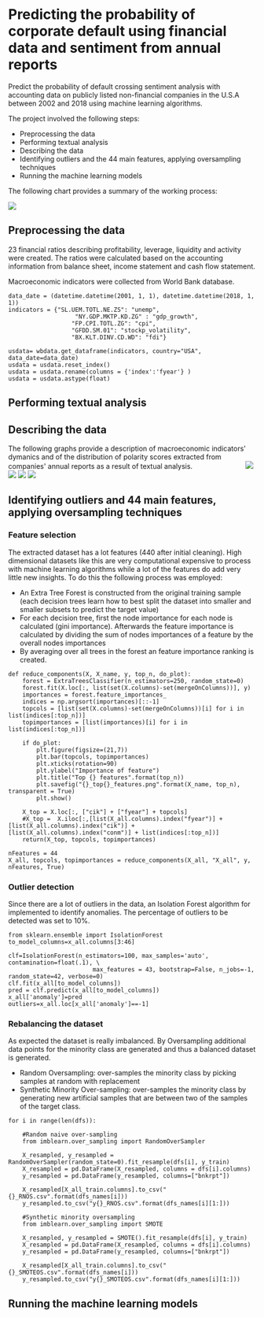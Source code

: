 # Predicting the probability of corporate default using financial data and sentiment from annual reports
Predict the probability of default crossing sentiment analysis with accounting data on publicly listed non-financial companies in the U.S.A between 2002 and 2018 using machine learning algorithms. 

The project involved the following steps:
- Preprocessing the data
- Performing textual analysis
- Describing the data
- Identifying outliers and the 44 main features, applying oversampling techniques
- Running the machine learning models

The following chart provides a summary of the working process: 

![](Workflow.png)

## Preprocessing the data


23 financial ratios describing profitability, leverage, liquidity and activity were created. The ratios were calculated based on the accounting information from balance sheet, income statement and cash flow statement.

Macroeconomic indicators were collected from World Bank database. 

```
data_date = (datetime.datetime(2001, 1, 1), datetime.datetime(2018, 1, 1))
indicators = {"SL.UEM.TOTL.NE.ZS": "unemp", 
                   "NY.GDP.MKTP.KD.ZG" : "gdp_growth",
                  "FP.CPI.TOTL.ZG": "cpi", 
                  "GFDD.SM.01": "stockp_volatility", 
                  "BX.KLT.DINV.CD.WD": "fdi"}

usdata= wbdata.get_dataframe(indicators, country="USA", data_date=data_date)
usdata = usdata.reset_index()
usdata = usdata.rename(columns = {'index':'fyear'} )
usdata = usdata.astype(float)
```

## Performing textual analysis

## Describing the data

The following graphs provide a description of macroeconomic indicators' dymanics and of the distribution of polarity scores extracted from companies' annual reports as a result of textual analysis. 
<img scr="Descriptive_Statistics/macro.png" width ="100">
![](Descriptive_Statistics/macro.png) ![](Descriptive_Statistics/fdi.png)
![](Descriptive_Statistics/polarLM.png) ![](Descriptive_Statistics/polarB.png)

## Identifying outliers and 44 main features, applying oversampling techniques
### Feature selection
The extracted dataset has a lot features (440 after initial cleaning). High dimensional datasets like this are very computational expensive to process with machine learning algorithms while a lot of the features do add very little new insights. 
To do this the following process was employed:
- An Extra Tree Forest is constructed from the original training sample 		(each decision trees learn how to best split the dataset into smaller and smaller subsets to predict the target value)
- For each decision tree, first the node importance for each node is calculated 	(gini importance). Afterwards the feature importance is calculated by dividing 	the sum of nodes importances of a feature by the overall nodes importances
- By averaging over all trees in the forest an feature importance ranking is 		created.

```
def reduce_components(X, X_name, y, top_n, do_plot):
    forest = ExtraTreesClassifier(n_estimators=250, random_state=0)
    forest.fit(X.loc[:, list(set(X.columns)-set(mergeOnColumns))], y)
    importances = forest.feature_importances_
    indices = np.argsort(importances)[::-1]
    topcols = [list(set(X.columns)-set(mergeOnColumns))[i] for i in list(indices[:top_n])]
    topimportances = [list(importances)[i] for i in list(indices[:top_n])]
    
    if do_plot:
        plt.figure(figsize=(21,7))
        plt.bar(topcols, topimportances)
        plt.xticks(rotation=90)
        plt.ylabel("Importance of feature")
        plt.title("Top {} features".format(top_n))
        plt.savefig("{}_top{}_features.png".format(X_name, top_n), transparent = True)
        plt.show()
    
    X_top = X.loc[:, ["cik"] + ["fyear"] + topcols]
    #X_top =  X.iloc[:,[list(X_all.columns).index("fyear")] + [list(X_all.columns).index("cik")] + [list(X_all.columns).index("conm")] + list(indices[:top_n])]
    return(X_top, topcols, topimportances)
 
nFeatures = 44
X_all, topcols, topimportances = reduce_components(X_all, "X_all", y, nFeatures, True)
```

### Outlier detection
Since there are a lot of outliers in the data, an Isolation Forest algorithm for implemented to identify anomalies. The percentage of outliers to be detected was  set to 10%. 
```
from sklearn.ensemble import IsolationForest
to_model_columns=x_all.columns[3:46]
 
clf=IsolationForest(n_estimators=100, max_samples='auto', contamination=float(.1), \
                        max_features = 43, bootstrap=False, n_jobs=-1, random_state=42, verbose=0)
clf.fit(x_all[to_model_columns])
pred = clf.predict(x_all[to_model_columns])
x_all['anomaly']=pred
outliers=x_all.loc[x_all['anomaly']==-1]
```


### Rebalancing the dataset
As expected the dataset is really imbalanced. By Oversampling additional data points for the minority class are generated and thus a balanced dataset is generated.
- Random Oversampling:
	over-samples the minority class by picking samples at random with 			replacement
- Synthetic Minority Over-sampling:
	over-samples the minority class by generating new artificial samples that 		are between two of the samples of the target class.
```
for i in range(len(dfs)):
 
    #Random naive over-sampling
    from imblearn.over_sampling import RandomOverSampler
 
    X_resampled, y_resampled = RandomOverSampler(random_state=0).fit_resample(dfs[i], y_train)
    X_resampled = pd.DataFrame(X_resampled, columns = dfs[i].columns)
    y_resampled = pd.DataFrame(y_resampled, columns=["bnkrpt"])
        
    X_resampled[X_all_train.columns].to_csv("{}_RNOS.csv".format(dfs_names[i]))
    y_resampled.to_csv("y{}_RNOS.csv".format(dfs_names[i][1:]))
    
    #Synthetic minority oversampling
    from imblearn.over_sampling import SMOTE
    
    X_resampled, y_resampled = SMOTE().fit_resample(dfs[i], y_train)
    X_resampled = pd.DataFrame(X_resampled, columns = dfs[i].columns)
    y_resampled = pd.DataFrame(y_resampled, columns=["bnkrpt"])
        
    X_resampled[X_all_train.columns].to_csv("{}_SMOTEOS.csv".format(dfs_names[i]))
    y_resampled.to_csv("y{}_SMOTEOS.csv".format(dfs_names[i][1:]))
```



## Running the machine learning models
